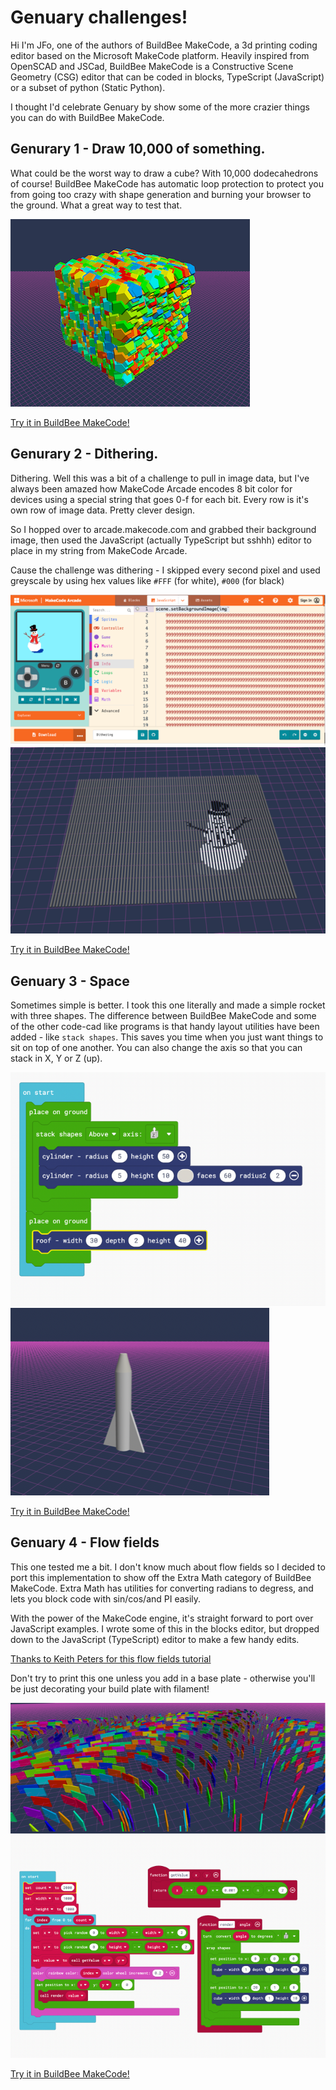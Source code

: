 # Genuary challenges!

Hi I'm JFo, one of the authors of BuildBee MakeCode, a 3d printing coding editor based on the Microsoft MakeCode platform.  Heavily inspired from OpenSCAD and JSCad, BuildBee MakeCode is a Constructive Scene Geometry (CSG) editor that can be coded in blocks, TypeScript (JavaScript) or a subset of python (Static Python).

I thought I'd celebrate Genuary by show some of the more crazier things you can do with BuildBee MakeCode.


## Genurary 1 - Draw 10,000 of something. 

What could be the worst way to draw a cube?  With 10,000 dodecahedrons of course!  BuildBee MakeCode has automatic loop protection to protect you from going too crazy with shape generation and burning your browser to the ground.  What a great way to test that.

![Genuary 1](./genuary-1.png?raw=true)

[Try it in BuildBee MakeCode!](https://makecode.buildbee.com/proj-9saTYL)


## Genurary 2 - Dithering.

Dithering.  Well this was a bit of a challenge to pull in image data, but I've always been amazed how MakeCode Arcade encodes 8 bit color for devices using a special string that goes 0-f for each bit.  Every row is it's own row of image data.  Pretty clever design.  

So I hopped over to arcade.makecode.com and grabbed their background image, then used the JavaScript (actually TypeScript but sshhh) editor to place in my string from MakeCode Arcade. 

Cause the challenge was dithering - I skipped every second pixel and used greyscale by using hex values like `#FFF` (for white), `#000` (for black) 

![Genuary 2](./genuary-2-arcade.png?raw=true)
![Genuary 2](./genuary-2.png?raw=true)

[Try it in BuildBee MakeCode!](https://makecode.buildbee.com/proj-gNhnPD)

## Genuary 3 - Space

Sometimes simple is better.  I took this one literally and made a simple rocket with three shapes.  The difference between BuildBee MakeCode and some of the other code-cad like programs is that handy layout utilities have been added - like `stack shapes`.  This saves you time when you just want things to sit on top of one another.  You can also change the axis so that you can stack in X, Y or Z (up).

![Genuary 3](./genuary-3-blocks.png?raw=true)
![Genuary 3](./genuary-3.png?raw=true)

[Try it in BuildBee MakeCode!](https://makecode.buildbee.com/proj-4LcxjC)


## Genuary 4 - Flow fields

This one tested me a bit. I don't know much about flow fields so I decided to port this implementation to show off the Extra Math category of BuildBee MakeCode.  Extra Math has utilities for converting radians to degress, and lets you block code with sin/cos/and PI easily.

With the power of the MakeCode engine, it's straight forward to port over JavaScript examples.  I wrote some of this in the blocks editor, but dropped down to the JavaScript (TypeScript) editor to make a few handy edits.

[Thanks to Keith Peters for this flow fields tutorial](https://github.com/bit101/tutorials/blob/master/flow_fields/flow_fields_03.js)

Don't try to print this one unless you add in a base plate - otherwise you'll be just decorating your build plate with filament!

![Genuary 4](./genuary-4.png?raw=true)
![Genuary 4](./genuary-4-blocks.png?raw=true)

[Try it in BuildBee MakeCode!](https://makecode.buildbee.com/proj-Ow3FEb)




